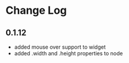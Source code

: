 # Change Log

## 0.1.12

- added mouse over support to widget
- added .width and .height properties to node
